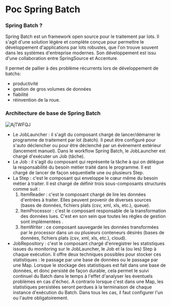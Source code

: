 # Poc Spring Batch
### Spring Batch ?
Spring Batch est un framework open source pour le traitement par lots. Il s'agit d'une solution légère et complète conçue pour permettre le développement d'applications 
par lots robustes, que l'on trouve souvent dans les systèmes d'entreprise modernes. Son développement est issu d'une collaboration entre SpringSource et Accenture.

Il permet de pallier à des problème récurrents lors de développement de batchs:
  - productivité
  - gestion de gros volumes de données
  - fiabilité
  - réinvention de la roue.

### Architecture de base de Spring Batch
![AjTWFQJ](https://user-images.githubusercontent.com/56096031/155855089-875a7c61-85c3-4344-b688-c5c8acb4f192.png)

- Le JobLauncher : il s'agit du composant chargé de lancer/démarrer le programme de traitement par lot (batch). Il peut être configuré pour s'auto déclencher ou pour être déclenché par un évènement extérieur (lancement manuel). Dans le workflow Spring Batch, le JobLauncher est chargé d'exécuter un Job (tâche).
- Le Job : il s'agit du composant qui représente la tâche à qui on délègue la responsabilité du besoin métier traité dans le programme. Il est chargé de lancer de façon séquentielle une ou plusieurs Step.
- La Step : c'est le composant qui enveloppe le cœur même du besoin métier à traiter. Il est chargé de définir trois sous-composants structurés comme suit :
    1. ItemReader : c'est le composant chargé de lire les données d'entrées à traiter. Elles peuvent provenir de diverses sources (bases de données, fichiers plats (csv, xml, xls, etc.), queue).
    2. ItemProcessor : c'est le composant responsable de la transformation des données lues. C'est en son sein que toutes les règles de gestion sont implémentées .
    3. ItemWriter : ce composant sauvegarde les données transformées par le processor dans un ou plusieurs conteneurs désirés (bases de données, fichiers plats (csv, xml, xls, etc.), cloud).
 - JobRepository : c'est le composant chargé d'enregistrer les statistiques issues du monitoring sur le JobLauncher, le Job et la (ou les) Step à chaque exécution. Il offre deux techniques possibles pour stocker ces statistiques : le passage par une base de données ou le passage par une Map. Lorsque le stockage des statistiques est fait dans une base de données, et donc persisté de façon durable, cela permet le suivi continuel du Batch dans le temps à l'effet d'analyser les éventuels problèmes en cas d'échec. A contrario lorsque c'est dans une Map, les statistiques persistées seront perdues à la terminaison de chaque instance d'exécution du Batch. Dans tous les cas, il faut configurer l'un ou l'autre obligatoirement.

